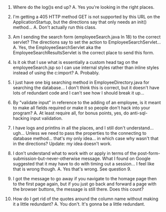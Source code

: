 1. Where do the log()s end up?
A. Yes you're looking in the right places.
2. I'm getting a 405 HTTP method GET is not supported by this URL on the ApplicationStartup, but the directions say that only needs an init() method...
A. Don't actually run this class.
3. Am I sending the search form (employeeSearch.java ln 18) to the correct servlet? The directions say to set the action to EmployeeSearchServlet...
A. Yes, the EmployeeSearchServlet aka the EmployeeSearchResultsServlet is the correct place to send this form.
4. Is it ok that I use what is essentially a custom head tag on the employeeSearch.jsp so I can use internal styles rather than inline styles instead of using the c:import?
A. Probably.
5. I just have one big searching method in EmployeeDirectory.java for searching the database... I don't think this is correct, but it doesn't have lots of redundant code and I can't see how I should break it up...

6. By "validate input" in reference to the adding of an employee, is it meant to make all fields required or make it so people don't hack into your program?
A. At least require all, for bonus points, yes, do anti-sql-hacking input validation.

7. I have logs and printlns in all the places, and I still don't understand... ugh... Unless we need to pass the properties to the connecting to database method... that's my only idea... in which case why wasn't that in the directions?
Update: my idea doesn't work.
8. I don't understand what to work with or apply in terms of the post-form-submission-but-never-otherwise message. What I found on Google suggested that it may have to do with timing out a session... I feel like that is wrong though.
A. Yes that's wrong. See question 9.
9. I got the message to go away if you navigate to the homage page then to the first page again, but if you just go back and forward a page with the browser buttons, the message is still there. Does this count?

10. How do I get rid of the quotes around the column name without making it a little redundant?
A. You don't. It's gonna be a little redundant.
